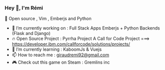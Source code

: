 ### Hey 👋, I'm Rémi

:green_heart: Open source , Vim , Emberjs and Python

- 🔭 I’m currently working on : Full Stack Apps Emberjs + Python Backends (Flask and Django)
- 🔥 Open Source Project : Pyrrha Project A Call for Code Project ===> https://developer.ibm.com/callforcode/solutions/projects/
- 🌱 I’m currently learning : KaboomJs & Vuejs
- 📫 How to reach me : giraudremi92@gmail.com
- :video_game: Check out this game on Steam : Gremlins inc
